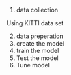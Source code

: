 1. data collection

Using KITTI data set

2. data preperation
3. create the model
4. train the model
5. Test the model
6. Tune model
